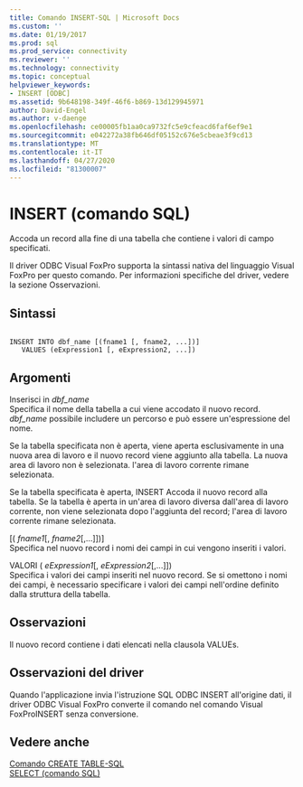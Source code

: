 ```yaml
---
title: Comando INSERT-SQL | Microsoft Docs
ms.custom: ''
ms.date: 01/19/2017
ms.prod: sql
ms.prod_service: connectivity
ms.reviewer: ''
ms.technology: connectivity
ms.topic: conceptual
helpviewer_keywords:
- INSERT [ODBC]
ms.assetid: 9b648198-349f-46f6-b869-13d129945971
author: David-Engel
ms.author: v-daenge
ms.openlocfilehash: ce00005fb1aa0ca9732fc5e9cfeacd6faf6ef9e1
ms.sourcegitcommit: e042272a38fb646df05152c676e5cbeae3f9cd13
ms.translationtype: MT
ms.contentlocale: it-IT
ms.lasthandoff: 04/27/2020
ms.locfileid: "81300007"
---
```

# <a name="insert---sql-command"></a>INSERT (comando SQL)
Accoda un record alla fine di una tabella che contiene i valori di campo specificati.  
  
 Il driver ODBC Visual FoxPro supporta la sintassi nativa del linguaggio Visual FoxPro per questo comando. Per informazioni specifiche del driver, vedere la sezione Osservazioni.  
  
## <a name="syntax"></a>Sintassi  
  
```  
  
INSERT INTO dbf_name [(fname1 [, fname2, ...])]  
   VALUES (eExpression1 [, eExpression2, ...])  
```  
  
## <a name="arguments"></a>Argomenti  
 Inserisci in *dbf_name*  
 Specifica il nome della tabella a cui viene accodato il nuovo record. *dbf_name* possibile includere un percorso e può essere un'espressione del nome.  
  
 Se la tabella specificata non è aperta, viene aperta esclusivamente in una nuova area di lavoro e il nuovo record viene aggiunto alla tabella. La nuova area di lavoro non è selezionata. l'area di lavoro corrente rimane selezionata.  
  
 Se la tabella specificata è aperta, INSERT Accoda il nuovo record alla tabella. Se la tabella è aperta in un'area di lavoro diversa dall'area di lavoro corrente, non viene selezionata dopo l'aggiunta del record; l'area di lavoro corrente rimane selezionata.  
  
 [( *fname1*[, *fname2*[,...]])]  
 Specifica nel nuovo record i nomi dei campi in cui vengono inseriti i valori.  
  
 VALORI ( *eExpression1*[, *eExpression2*[,...]])  
 Specifica i valori dei campi inseriti nel nuovo record. Se si omettono i nomi dei campi, è necessario specificare i valori dei campi nell'ordine definito dalla struttura della tabella.  
  
## <a name="remarks"></a>Osservazioni  
 Il nuovo record contiene i dati elencati nella clausola VALUEs.  
  
## <a name="driver-remarks"></a>Osservazioni del driver  
 Quando l'applicazione invia l'istruzione SQL ODBC INSERT all'origine dati, il driver ODBC Visual FoxPro converte il comando nel comando Visual FoxProINSERT senza conversione.  
  
## <a name="see-also"></a>Vedere anche  
 [Comando CREATE TABLE-SQL](../../odbc/microsoft/create-table-sql-command.md)   
 [SELECT (comando SQL)](../../odbc/microsoft/select-sql-command.md)
